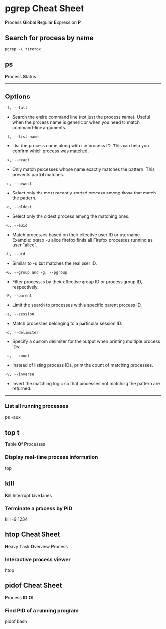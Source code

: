 # pgrep Cheat Sheet
**P**rocess **G**lobal **R**egular **E**xpression **P**

## Search for process by name
```pgrep -l firefox ```

## ps 
**P**rocess **S**tatus

---
## **Options**
```-f, --full```
- Search the entire command line (not just the process name). Useful when the process name is generic or when you need to match command-line arguments.

```-l, --list-name```

- List the process name along with the process ID. This can help you confirm which process was matched.

```-x, --exact```

- Only match processes whose name exactly matches the pattern. This prevents partial matches.

```-n, --newest```

- Select only the most recently started process among those that match the pattern.

```-o, --oldest```
- Select only the oldest process among the matching ones.

```-u, --euid```
- Match processes based on their effective user ID or username.
Example: pgrep -u alice firefox finds all Firefox processes running as user "alice".

```-U, --uid```
- Similar to -u but matches the real user ID.

```-G, --group and -g, --pgroup```
- Filter processes by their effective group ID or process group ID, respectively.

```-P, --parent```
- Limit the search to processes with a specific parent process ID.

```-s, --session```
- Match processes belonging to a particular session ID.

```-d, --delimiter```
- Specify a custom delimiter for the output when printing multiple process IDs.

```-c, --count```
- Instead of listing process IDs, print the count of matching processes.

```-v, --inverse```
- Invert the matching logic so that processes not matching the pattern are returned.


---

### List all running processes
ps -aux

## top t
**T**able **O**f **P**rocesses

### Display real-time process information
top

## kill
**K**ill **I**nterrupt **L**ive **L**ines

### Terminate a process by PID
kill -9 1234

## htop Cheat Sheet
**H**eavy **T**ask **O**verview **P**rocess

### Interactive process viewer
htop

## pidof Cheat Sheet
**P**rocess **ID** **O**f

### Find PID of a running program
pidof bash
